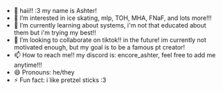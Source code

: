 - 👋 haii!! :3 my name is Ashter!
- 👀 I’m interested in ice skating, mlp, TOH, MHA, FNaF, and lots more!!!
- 🌱 I’m currently learning about systems, i'm not that educated about them but i'm trying my best!!
- 💞️ I’m looking to collaborate on tiktok!! in the future! im currently not motivated enough, but my goal is to be a famous pt creator!
- 📫 How to reach me!! my discord is: encore_ashter, feel free to add me anytime!!!
- 😄 Pronouns: he/they
- ⚡ Fun fact: i like pretzel sticks :3
